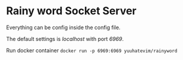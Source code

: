 # Rainy word Socket Server

Everything can be config inside the config file.

The default settings is *localhost* with port *6969*.

Run docker container
`docker run -p 6969:6969 yuuhatevim/rainyword`
